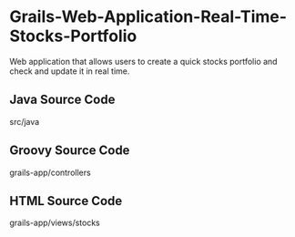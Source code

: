 Grails-Web-Application-Real-Time-Stocks-Portfolio
=================================================

Web application that allows users to create a quick stocks portfolio and check and update it in real time.


Java Source Code
-----------------
src/java

Groovy Source Code
-------------------
grails-app/controllers

HTML Source Code
----------------
grails-app/views/stocks
